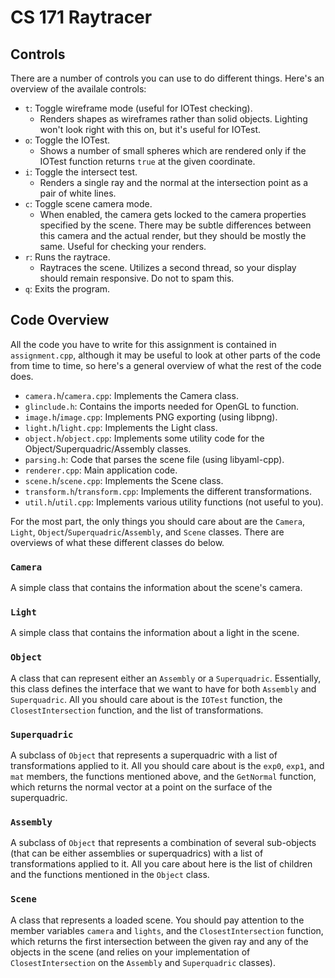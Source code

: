 # CS 171 Raytracer

## Controls

There are a number of controls you can use to do different things. Here's an overview of the availale controls:

- `t`: Toggle wireframe mode (useful for IOTest checking).
  - Renders shapes as wireframes rather than solid objects. Lighting won't look right with this on, but it's useful for IOTest.
- `o`: Toggle the IOTest.
  - Shows a number of small spheres which are rendered only if the IOTest function returns `true` at the given coordinate.
- `i`: Toggle the intersect test.
  - Renders a single ray and the normal at the intersection point as a pair of white lines.
- `c`: Toggle scene camera mode.
  - When enabled, the camera gets locked to the camera properties specified by the scene. There may be subtle differences between this camera and the actual render, but they should be mostly the same. Useful for checking your renders.
- `r`: Runs the raytrace.
  - Raytraces the scene. Utilizes a second thread, so your display should remain responsive. Do not to spam this.
- `q`: Exits the program.

## Code Overview

All the code you have to write for this assignment is contained in `assignment.cpp`, although it may be useful to look at other parts of the code from time to time, so here's a general overview of what the rest of the code does.

- `camera.h`/`camera.cpp`: Implements the Camera class.
- `glinclude.h`: Contains the imports needed for OpenGL to function.
- `image.h`/`image.cpp`: Implements PNG exporting (using libpng).
- `light.h`/`light.cpp`: Implements the Light class.
- `object.h`/`object.cpp`: Implements some utility code for the Object/Superquadric/Assembly classes.
- `parsing.h`: Code that parses the scene file (using libyaml-cpp).
- `renderer.cpp`: Main application code.
- `scene.h`/`scene.cpp`: Implements the Scene class.
- `transform.h`/`transform.cpp`: Implements the different transformations.
- `util.h`/`util.cpp`: Implements various utility functions (not useful to you).

For the most part, the only things you should care about are the `Camera`, `Light`, `Object`/`Superquadric`/`Assembly`, and `Scene` classes. There are overviews of what these different classes do below.

### `Camera`

A simple class that contains the information about the scene's camera.

### `Light`

A simple class that contains the information about a light in the scene.

### `Object`

A class that can represent either an `Assembly` or a `Superquadric`. Essentially, this class defines the interface that we want to have for both `Assembly` and `Superquadric`. All you should care about is the `IOTest` function, the `ClosestIntersection` function, and the list of transformations.

### `Superquadric`

A subclass of `Object` that represents a superquadric with a list of transformations applied to it. All you should care about is the `exp0`, `exp1`, and `mat` members, the functions mentioned above, and the `GetNormal` function, which returns the normal vector at a point on the surface of the superquadric.

### `Assembly`

A subclass of `Object` that represents a combination of several sub-objects (that can be either assemblies or superquadrics) with a list of transformations applied to it. All you care about here is the list of children and the functions mentioned in the `Object` class.

### `Scene`

A class that represents a loaded scene. You should pay attention to the member variables `camera` and `lights`, and the `ClosestIntersection` function, which returns the first intersection between the given ray and any of the objects in the scene (and relies on your implementation of `ClosestIntersection` on the `Assembly` and `Superquadric` classes).
